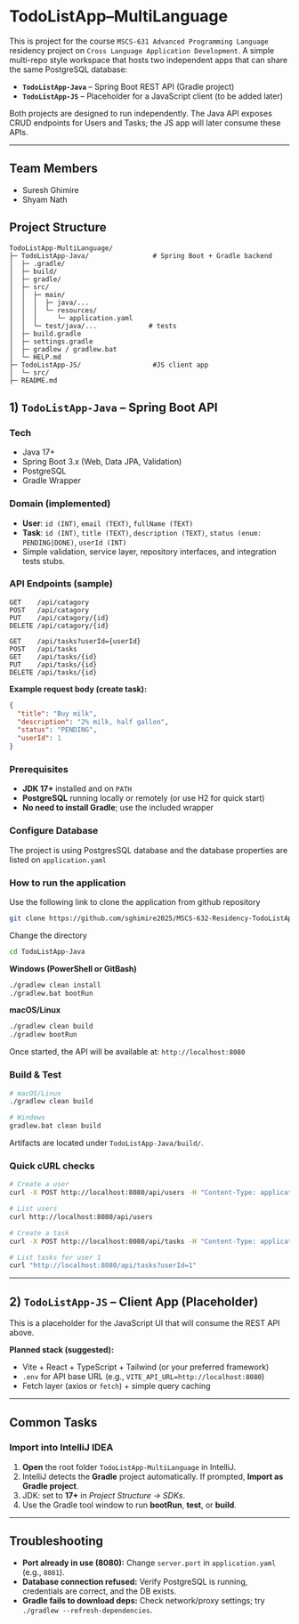 
# TodoListApp–MultiLanguage 
This is project for the course `MSCS-631 Advanced Programming Language` residency project on `Cross Language Application Development`. 
A simple multi-repo style workspace that hosts two independent apps that can share the same PostgreSQL database:

- **`TodoListApp-Java`** – Spring Boot REST API (Gradle project)
- **`TodoListApp-JS`** – Placeholder for a JavaScript client (to be added later)

Both projects are designed to run independently. The Java API exposes CRUD endpoints for Users and Tasks; the JS app will later consume these APIs.

---

## Team Members
- Suresh Ghimire
- Shyam Nath

## Project Structure

```
TodoListApp-MultiLanguage/
├─ TodoListApp-Java/                # Spring Boot + Gradle backend
│  ├─ .gradle/
│  ├─ build/                        
│  ├─ gradle/                       
│  ├─ src/
│  │  ├─ main/
│  │  │  ├─ java/...              
│  │  │  └─ resources/
│  │  │     └─ application.yaml
│  │  └─ test/java/...             # tests
│  ├─ build.gradle
│  ├─ settings.gradle
│  ├─ gradlew / gradlew.bat         
│  └─ HELP.md
├─ TodoListApp-JS/                  #JS client app
│  └─ src/
├─ README.md                        
```

## 1) `TodoListApp-Java` – Spring Boot API

### Tech
- Java 17+
- Spring Boot 3.x (Web, Data JPA, Validation)
- PostgreSQL
- Gradle Wrapper

### Domain (implemented)
- **User**: `id (INT)`, `email (TEXT)`, `fullName (TEXT)`
- **Task**: `id (INT)`, `title (TEXT)`, `description (TEXT)`, `status (enum: PENDING|DONE)`, `userId (INT)`
- Simple validation, service layer, repository interfaces, and integration tests stubs.


### API Endpoints (sample)
```
GET    /api/catagory
POST   /api/catagory
PUT    /api/catagory/{id}
DELETE /api/catagory/{id}

GET    /api/tasks?userId={userId}
POST   /api/tasks
GET    /api/tasks/{id}
PUT    /api/tasks/{id}
DELETE /api/tasks/{id}
```
**Example request body (create task):**
```json
{
  "title": "Buy milk",
  "description": "2% milk, half gallon",
  "status": "PENDING",
  "userId": 1
}
```

### Prerequisites
- **JDK 17+** installed and on `PATH`
- **PostgreSQL** running locally or remotely (or use H2 for quick start)
- **No need to install Gradle**; use the included wrapper

### Configure Database
The project is using PostgresSQL database and the database properties are listed on `application.yaml`


### How to run the application
Use the following link to clone the application from github repository

```bash
git clone https://github.com/sghimire2025/MSCS-632-Residency-TodoListApp-MultiLanaguge.git
```
Change the directory
```bash
cd TodoListApp-Java
```

**Windows (PowerShell or GitBash)**
```bat
./gradlew clean install
./gradlew.bat bootRun
```

**macOS/Linux**
```bash
./gradlew clean build
./gradlew bootRun
```

Once started, the API will be available at: `http://localhost:8080`

### Build & Test
```bash
# macOS/Linux
./gradlew clean build

# Windows
gradlew.bat clean build
```

Artifacts are located under `TodoListApp-Java/build/`.

### Quick cURL checks
```bash
# Create a user
curl -X POST http://localhost:8080/api/users -H "Content-Type: application/json"   -d '{"email":"demo@example.com","fullName":"Demo User"}'

# List users
curl http://localhost:8080/api/users

# Create a task
curl -X POST http://localhost:8080/api/tasks -H "Content-Type: application/json"   -d '{"title":"Buy milk","description":"2% milk","status":"PENDING","userId":1}'

# List tasks for user 1
curl "http://localhost:8080/api/tasks?userId=1"
```

---

## 2) `TodoListApp-JS` – Client App (Placeholder)

This is a placeholder for the JavaScript UI that will consume the REST API above.

**Planned stack (suggested):**
- Vite + React + TypeScript + Tailwind (or your preferred framework)
- `.env` for API base URL (e.g., `VITE_API_URL=http://localhost:8080`)
- Fetch layer (axios or `fetch`) + simple query caching



---

## Common Tasks

### Import into IntelliJ IDEA
1. **Open** the root folder `TodoListApp-MultiLanguage` in IntelliJ.
2. IntelliJ detects the **Gradle** project automatically. If prompted, **Import as Gradle project**.
3. JDK: set to **17+** in *Project Structure → SDKs*.
4. Use the Gradle tool window to run **bootRun**, **test**, or **build**.

---

## Troubleshooting

- **Port already in use (8080):** Change `server.port` in `application.yaml` (e.g., `8081`).
- **Database connection refused:** Verify PostgreSQL is running, credentials are correct, and the DB exists.
- **Gradle fails to download deps:** Check network/proxy settings; try `./gradlew --refresh-dependencies`.


